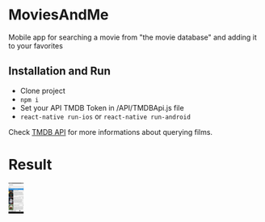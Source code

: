 # MoviesAndMe
Mobile app for searching a movie from "the movie database" and adding it to your favorites

## Installation and Run

* Clone project
* `npm i`
* Set your API TMDB Token in /API/TMDBApi.js file
* `react-native run-ios` or `react-native run-android`

Check [TMDB API](https://www.themoviedb.org/documentation/api) for more informations about querying films.

# Result

 <img src="Images/screen.png" alt="drawing" width="30"/>

